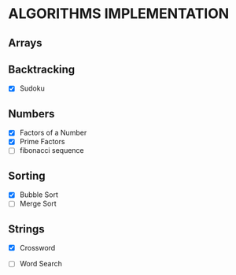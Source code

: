 # ALGORITHMS IMPLEMENTATION

## Arrays

## Backtracking

- [x] Sudoku

## Numbers

- [x] Factors of a Number
- [x] Prime Factors
- [ ] fibonacci sequence

## Sorting

- [x] Bubble Sort
- [ ] Merge Sort

## Strings
- [x] Crossword

- [ ] Word Search
